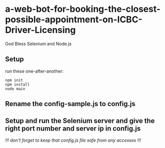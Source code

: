 # a-web-bot-for-booking-the-closest-possible-appointment-on-ICBC-Driver-Licensing
God Bless Selenium and Node.js

## Setup
run these one-after-another:
```
npm init
npm install
node main
```

## Rename the config-sample.js to config.js 

## Setup and run the Selenium server and give the right port number and server ip in config.js

*!!! don't forget to keep that config.js file safe from any accesses !!!*
